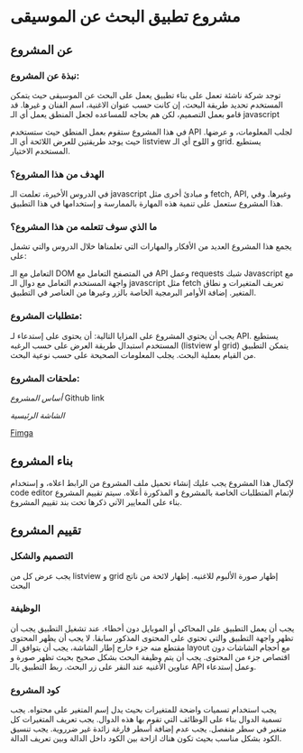 # مشروع تطبيق البحث عن الموسيقى

## عن المشروع

### نبذة عن المشروع:

توجد شركة ناشئة تعمل على بناء تطبيق يعمل على البحث عن الموسيقى حيث يتمكن المستخدم تحديد طريقة البحث، إن كانت حسب عنوان الاغنية، اسم الفنان و غيرها. قد قامو بعمل التصميم، لكن هم بحاجه للمساعده لجعل المنطق يعمل أي الـ javascript  

في هذا المشروع ستقوم بعمل المنطق حيث ستستخدم API لجلب المعلومات، و عرضها. حيث يوجد طريقتين للعرض اللائحة أي الـ listview و اللوح أي الـ grid. يستطيع المستخدم الاختيار. 


### الهدف من هذا المشروع؟

في الدروس الأخيرة، تعلمت الـ javascript و مبادئ أخرى مثل fetch, API, وغيرها. وفي هذا المشروع ستعمل على تنمية هذه المهارة بالممارسة و إستخدامها في هذا التطبيق.


### ما الذي سوف تتعلمه من هذا المشروع؟

يجمع هذا المشروع العديد من الأفكار والمهارات التي تعلمناها خلال الدروس والتي تشمل على:

التعامل مع الـ DOM في المتصفح
التعامل مع API وعمل requests
شبك Javascript مع واجهة المستخدم
التعامل مع دوال الـ javascript مثل fetch
تعريف المتغيرات و نطاق المتغير.
إضافة الأوامر البرمجية الخاصة بالزر وغيرها من العناصر في التطبيق.

### متطلبات المشروع: 
يجب أن يحتوي المشروع على المزايا التالية:
أن يحتوى على إستدعاء لـ API.
يستطيع المستخدم استبدال طريقة العرض على حسب الرغبه (listview أو grid)
يتمكن التطبيق من القيام بعملية البحث.
يجلب المعلومات الصحيحة على حسب نوعية البحث.

 
### ملحقات المشروع:
*أساس المشروع*
Github link

*الشاشة الرئيسية*

[Fimga](https://www.figma.com/file/C3h7aBugAswxrGqBpb6DS0/SoundSpot?node-id=30%3A1)


## بناء المشروع
لإكمال هذا المشروع يجب عليك إنشاء تحميل ملف المشروع من الرابط اعلاه، و إستخدام code editor لإتمام المتطلبات الخاصة بالمشروع و المذكورة أعلاه.
سيتم تقييم المشروع بناء على المعايير الآتي ذكرها تحت بند تقييم المشروع.

## تقييم المشروع

### التصميم والشكل
يجب عرض كل من listview و grid
إظهار صورة الألبوم للاغنيه. 
إظهار لائحة من ناتج البحث

### الوظيفة
يجب أن يعمل التطبيق على المحاكي أو الموبايل دون أخطاء.
عند تشغيل التطبيق يجب أن تظهر واجهة التطبيق والتي تحتوي على المحتوى المذكور سابقا.
لا يجب أن يظهر المحتوى مقتطع منه جزء خارج إطار الشاشة، يجب أن يتوافق الـ layout مع أحجام الشاشات دون اقتصاص جزء من المحتوى.
يجب أن يتم وظيفة البحث بشكل صحيح بحيث تظهر صورة و عناوين الأغنيه عند النقر على زر البحث.
ربط التطبيق بالـ API وعمل إستدعاء.

### كود المشروع
يجب استخدام تسميات واضحة للمتغيرات بحيث يدل إسم المتغير على محتواه.
يجب تسمية الدوال بناء على الوظائف التي تقوم بها هذه الدوال.
يجب تعريف المتغيرات كل متغير في سطر منفصل.
يجب عدم إضافة أسطر فارغة زائدة غير ضرروية.
يجب تنسيق الكود بشكل مناسب بحيث تكون هناك ازاحة بين الكود داخل الدالة وبين تعريف الدالة.